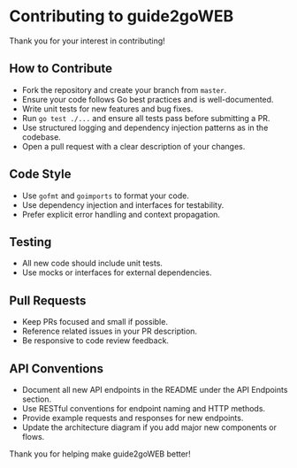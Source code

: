 # Contributing to guide2goWEB

Thank you for your interest in contributing!

## How to Contribute

- Fork the repository and create your branch from `master`.
- Ensure your code follows Go best practices and is well-documented.
- Write unit tests for new features and bug fixes.
- Run `go test ./...` and ensure all tests pass before submitting a PR.
- Use structured logging and dependency injection patterns as in the codebase.
- Open a pull request with a clear description of your changes.

## Code Style

- Use `gofmt` and `goimports` to format your code.
- Use dependency injection and interfaces for testability.
- Prefer explicit error handling and context propagation.

## Testing

- All new code should include unit tests.
- Use mocks or interfaces for external dependencies.

## Pull Requests

- Keep PRs focused and small if possible.
- Reference related issues in your PR description.
- Be responsive to code review feedback.

## API Conventions

- Document all new API endpoints in the README under the API Endpoints section.
- Use RESTful conventions for endpoint naming and HTTP methods.
- Provide example requests and responses for new endpoints.
- Update the architecture diagram if you add major new components or flows.

Thank you for helping make guide2goWEB better! 